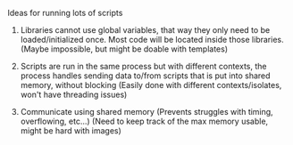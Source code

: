 Ideas for running lots of scripts

1. Libraries cannot use global variables, 
that way they only need to be loaded/initialized once.
Most code will be located inside those libraries.
(Maybe impossible, but might be doable with templates)

2. Scripts are run in the same process but with different contexts,
the process handles sending data to/from scripts that is put into shared memory,
without blocking
(Easily done with different contexts/isolates, won't have
threading issues)

3. Communicate using shared memory 
(Prevents struggles with timing, overflowing, etc...)
(Need to keep track of the max memory usable, might be hard with images)